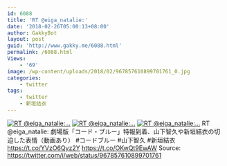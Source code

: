 ```yaml
---
id: 6088
title: 'RT @eiga_natalie:'
date: '2018-02-26T05:00:13+08:00'
author: GakkyBot
layout: post
guid: 'http://www.gakky.me/6088.html'
permalink: /6088.html
Views:
    - '69'
image: /wp-content/uploads/2018/02/967857610899701761_0.jpg
categories:
    - twitter
tags:
    - twitter
    - 新垣结衣
---
```


[![RT @eiga_natalie:...](http://www.yui-aragaki.org/wp-content/uploads/2018/02/967857610899701761_0.jpg)](http://www.yui-aragaki.org/wp-content/uploads/2018/02/967857610899701761_0.jpg)
[![RT @eiga_natalie:...](http://www.yui-aragaki.org/wp-content/uploads/2018/02/967857610899701761_1.jpg)](http://www.yui-aragaki.org/wp-content/uploads/2018/02/967857610899701761_1.jpg)
[![RT @eiga_natalie:...](http://www.yui-aragaki.org/wp-content/uploads/2018/02/967857610899701761_2.jpg)](http://www.yui-aragaki.org/wp-content/uploads/2018/02/967857610899701761_2.jpg)
RT @eiga\_natalie: 劇場版「コード・ブルー」特報到着、山下智久や新垣結衣の切迫した表情（動画あり） #コードブルー #山下智久 #新垣結衣 https://t.co/YVzO6Qyz2Y https://t.co/OKwQt9EwAW
Source: <https://twitter.com/i/web/status/967857610899701761>
